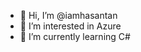 - 👋 Hi, I’m @iamhasantan
- 👀 I’m interested in Azure
- 🌱 I’m currently learning C#

<!---
iamhasantan/iamhasantan is a ✨ special ✨ repository because its `README.md` (this file) appears on your GitHub profile.
You can click the Preview link to take a look at your changes.
--->
